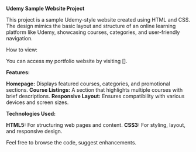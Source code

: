 **Udemy Sample Website Project**

This project is a sample Udemy-style website created using HTML and CSS. The design mimics the basic layout and structure of an online learning platform like Udemy, showcasing courses, categories, and user-friendly navigation.

How to view:

You can access my portfolio website by visiting [].

**Features:**

**Homepage:** Displays featured courses, categories, and promotional sections.
**Course Listings:** A section that highlights multiple courses with brief descriptions.
**Responsive Layout:** Ensures compatibility with various devices and screen sizes.

**Technologies Used:**

**HTML5:** For structuring web pages and content.
**CSS3:** For styling, layout, and responsive design.

Feel free to browse the code, suggest enhancements.
